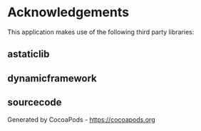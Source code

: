 # Acknowledgements
This application makes use of the following third party libraries:

## astaticlib




## dynamicframework




## sourcecode



Generated by CocoaPods - https://cocoapods.org
